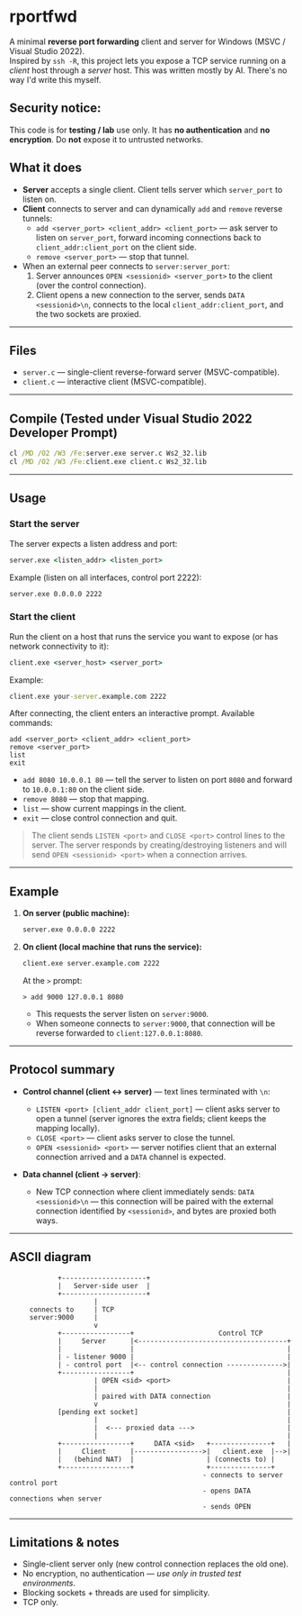# rportfwd
A minimal **reverse port forwarding** client and server for Windows (MSVC / Visual Studio 2022).  
Inspired by `ssh -R`, this project lets you expose a TCP service running on a *client* host through a *server* host.
This was written mostly by AI. There's no way I'd write this myself.

## Security notice:
This code is for **testing / lab** use only. It has **no authentication** and **no encryption**. Do **not** expose it to untrusted networks.

## What it does

- **Server** accepts a single client. Client tells server which `server_port` to listen on.
- **Client** connects to server and can dynamically `add` and `remove` reverse tunnels:
  - `add <server_port> <client_addr> <client_port>` — ask server to listen on `server_port`, forward incoming connections back to `client_addr:client_port` on the client side.
  - `remove <server_port>` — stop that tunnel.
- When an external peer connects to `server:server_port`:
  1. Server announces `OPEN <sessionid> <server_port>` to the client (over the control connection).
  2. Client opens a new connection to the server, sends `DATA <sessionid>\n`, connects to the local `client_addr:client_port`, and the two sockets are proxied.

---

## Files

- `server.c` — single-client reverse-forward server (MSVC-compatible).
- `client.c` — interactive client (MSVC-compatible).

---

## Compile (Tested under Visual Studio 2022 Developer Prompt)

```bat
cl /MD /O2 /W3 /Fe:server.exe server.c Ws2_32.lib
cl /MD /O2 /W3 /Fe:client.exe client.c Ws2_32.lib
```
---

## Usage

### Start the server
The server expects a listen address and port:

```bat
server.exe <listen_addr> <listen_port>
```

Example (listen on all interfaces, control port 2222):

```bat
server.exe 0.0.0.0 2222
```

### Start the client
Run the client on a host that runs the service you want to expose (or has network connectivity to it):

```bat
client.exe <server_host> <server_port>
```

Example:

```bat
client.exe your-server.example.com 2222
```

After connecting, the client enters an interactive prompt. Available commands:

```
add <server_port> <client_addr> <client_port>
remove <server_port>
list
exit
```

- `add 8080 10.0.0.1 80` — tell the server to listen on port `8080` and forward to `10.0.0.1:80` on the client side.
- `remove 8080` — stop that mapping.
- `list` — show current mappings in the client.
- `exit` — close control connection and quit.

> The client sends `LISTEN <port>` and `CLOSE <port>` control lines to the server. The server responds by creating/destroying listeners and will send `OPEN <sessionid> <port>` when a connection arrives.

---

## Example

1. **On server (public machine):**

   ```bat
   server.exe 0.0.0.0 2222
   ```

2. **On client (local machine that runs the service):**

   ```bat
   client.exe server.example.com 2222
   ```

   At the `>` prompt:

   ```
   > add 9000 127.0.0.1 8080
   ```

   - This requests the server listen on `server:9000`.
   - When someone connects to `server:9000`, that connection will be reverse forwarded to `client:127.0.0.1:8080`.

---

## Protocol summary

- **Control channel (client ↔ server)** — text lines terminated with `\n`:
  - `LISTEN <port> [client_addr client_port]` — client asks server to open a tunnel (server ignores the extra fields; client keeps the mapping locally).
  - `CLOSE <port>` — client asks server to close the tunnel.
  - `OPEN <sessionid> <port>` — server notifies client that an external connection arrived and a `DATA` channel is expected.

- **Data channel (client → server)**:
  - New TCP connection where client immediately sends: `DATA <sessionid>\n` — this connection will be paired with the external connection identified by `<sessionid>`, and bytes are proxied both ways.

---

## ASCII diagram

```
            +---------------------+
            |   Server-side user  |
            +---------------------+
                     |
     connects to     | TCP
     server:9000     |
                     v
            +-----------------+                     Control TCP
            |     Server      |<-------------------------------------+
            |                 |                                      |
            | - listener 9000 |                                      |
            | - control port  |<-- control connection -------------->|
            +-----------------+                                      |
                     | OPEN <sid> <port>                             |
                     |                                               |
                     | paired with DATA connection                   |
                     v                                               |
            [pending ext socket]                                     |
                     |                                               |
                     |  <--- proxied data --->                       |
                     |                                               |
            +-----------------+     DATA <sid>   +---------------+   |
            |     Client      |----------------->|   client.exe  |-->|
            |   (behind NAT)  |                  | (connects to) | 
            +-----------------+                  +---------------+ 
                                                - connects to server control port 
                                                - opens DATA connections when server
                                                - sends OPEN
```

---

## Limitations & notes

- Single-client server only (new control connection replaces the old one).
- No encryption, no authentication — *use only in trusted test environments*.
- Blocking sockets + threads are used for simplicity.
- TCP only.
